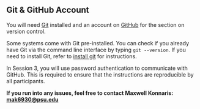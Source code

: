 
## Git & GitHub Account

You will need <a href="https://git-scm.com/" target="_blank">Git</a> installed and an account on <a href="https://github.com/" target="_blank">GitHub</a> for the section on version control.

Some systems come with Git pre-installed. You can check if you already have Git via the command line interface by typing `git --version`. If you need to install Git, refer to <a href="https://git-scm.com/downloads" target="_blank">install git</a> for instructions.

In Session 3, you will use password authentication to
communicate with GitHub. This is required to ensure that the instructions are reproducible by all participants. 

**If you run into any issues, feel free to contact Maxwell Konnaris: mak6930@psu.edu**

